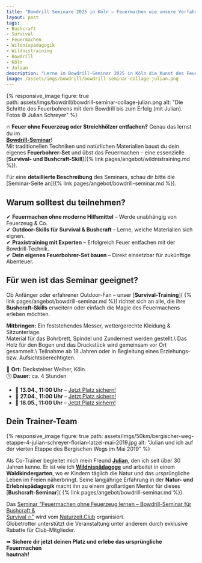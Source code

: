 ```yaml
---  
title: "Bowdrill Seminare 2025 in Köln – Feuermachen wie unsere Vorfahren"  
layout: post  
tags:  
- Bushcraft  
- Survival  
- Feuermachen  
- Wildnispädagogik  
- Wildnistraining  
- Bowdrill  
- Köln  
- Julian
description: "Lerne im Bowdrill-Seminar 2025 in Köln die Kunst des Feuermachens ohne Feuerzeug. Perfekt für Bushcraft-, Survival- und Outdoor-Fans!"  
image: /assets/imgs/bowdrill/bowdrill-seminar-collage-julian.png
--- 
```

{% responsive_image figure: true                                                
path: assets/imgs/bowdrill/bowdrill-seminar-collage-julian.png 
alt: "Die Schritte des Feuerbohrens mit dem Bowdrill bis zum Erfolg (mit Julian).
Fotos &copy; Julian Schreyer" %}    

🔥 **Feuer ohne Feuerzeug oder Streichhölzer entfachen?** Genau das lernst du im  
[**Bowdrill-Seminar**](/seminare/bowdrill-feuermachen.html)!  
Mit traditionellen Techniken und natürlichen Materialien baust du dein eigenes
**Feuerbohrer-Set** und übst das Feuermachen – eine essenzielle [**Survival- und 
Bushcraft-Skill**]({% link pages/angebot/wildnistraining.md %}).  

Für eine **detaillierte Beschreibung** des Seminars, schau dir bitte die  
[Seminar-Seite an]({% link pages/angebot/bowdrill-seminar.md %}).  

## Warum solltest du teilnehmen?  
✔ **Feuermachen ohne moderne Hilfsmittel** – Werde unabhängig von Feuerzeug & Co.  
✔ **Outdoor-Skills für Survival & Bushcraft** – Lerne, welche Materialien sich eignen.  
✔ **Praxistraining mit Experten** – Erfolgreich Feuer entfachen mit der Bowdrill-Technik.  
✔ **Dein eigenes Feuerbohrer-Set bauen** – Direkt einsetzbar für zukünftige Abenteuer.  

## Für wen ist das Seminar geeignet?  
Ob Anfänger oder erfahrener Outdoor-Fan – unser [**Survival-Training**](
{% link pages/angebot/bowdrill-seminar.md %}) richtet sich an alle, 
die ihre **Bushcraft-Skills** erweitern oder einfach die Magie des Feuermachens erleben möchten.  

**Mitbringen:** Ein feststehendes Messer, wettergerechte Kleidung & Sitzunterlage.  
Material für das Bohrbrett, Spindel und Zundernest werden gestellt.\\
Das Holz für den Bogen und das Druckstück wird gemeinsam vor Ort gesammelt.\\
Teilnahme ab 18 Jahren oder in Begleitung eines Erziehungs- bzw. Aufsichtsberechtigten.

📍 **Ort:** Decksteiner Weiher, Köln  
🕒 **Dauer:** ca. 4 Stunden  

- 📅 **13.04., 11:00 Uhr** – [Jetzt Platz sichern!](
https://rausgegangen.de/events/bushcraft-feuerbohrer-kopie-1/)  
- 📅 **27.04., 11:00 Uhr** – [Jetzt Platz sichern!](
https://rausgegangen.de/events/bushcraft-feuerbohrer-kopie-0/)  
- 📅 **18.05., 11:00 Uhr** – [Jetzt Platz sichern!](
https://rausgegangen.de/events/bushcraft-feuerbohrer-0/)  

## Dein Trainer-Team  

{% responsive_image figure: true 
path: assets/imgs/50km/bergischer-weg-etappe-4-julian-schreyer-florian-latzel-mai-2019.jpg
alt: "Julian und ich auf der vierten Etappe des Bergischen Wegs im Mai 2019" %}

Als Co-Trainer begleitet mich mein Freund [**Julian**](/thema/julian/), 
den ich seit über 30 Jahren kenne.
Er ist wie ich [**Wildnispädagoge**](/thema/wildnispadagogik/) 
und arbeitet in einem  **Waldkindergarten**, 
wo er Kindern täglich die Natur und das ursprüngliche Leben im Freien näherbringt. 
Seine langjährige Erfahrung in der **Natur- und  Erlebnispädagogik** 
macht ihn zu einem großartigen Mentor für dieses [**Bushcraft-Seminar**](
{% link pages/angebot/bowdrill-seminar.md %}).  

Das [Seminar "Feuermachen ohne Feuerzeug lernen – Bowdrill-Seminar für Bushcraft &  
Survival 🔥"](/seminare/bowdrill-feuermachen.html) wird vom [Naturzeit.Club](
https://naturzeit.club/) organisiert.  
Globetrotter unterstützt die Veranstaltung unter anderem durch
exklusive Rabatte für Club-Mitglieder.

➡ **Sichere dir jetzt deinen Platz und erlebe das ursprüngliche Feuermachen  
hautnah!**  

